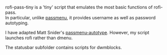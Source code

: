 rofi-pass-tiny is a 'tiny' script that emulates the most basic functions of rofi-pass.  
In particular, unlike [passmenu](https://git.zx2c4.com/password-store/tree/contrib/dmenu/passmenu), it provides username as well as password autotyping.

I have adapted Matt Snider's [passmenu-autotype](https://github.com/matt-snider/passmenu-autotype).
However, my script launches rofi rather than dmenu.

The statusbar subfolder contains scripts for dwmblocks.
